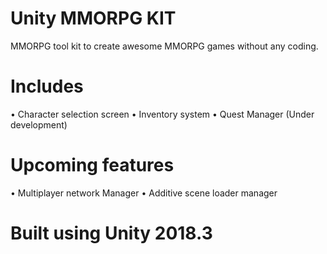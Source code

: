 # Unity MMORPG KIT
MMORPG tool kit to create awesome MMORPG games without any coding.

# Includes
• Character selection screen
• Inventory system
• Quest Manager (Under development)

# Upcoming features
• Multiplayer network Manager
• Additive scene loader manager

# Built using Unity 2018.3

